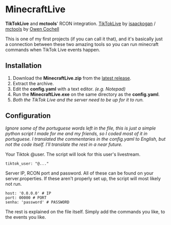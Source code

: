 # MinecraftLive
**TikTokLive** and **mctools**' RCON integration.
[TikTokLive](https://github.com/isaackogan/TikTokLive) by [isaackogan](https://github.com/isaackogan) / [mctools](https://github.com/Owen-Cochell/mctools) by [Owen Cochell](https://github.com/Owen-Cochell)


This is one of my first projects (if you can call it that), and it's basically just a connection between these two amazing tools so you can run minecraft commands when TikTok Live events happen.

## Installation

 1. Download the **MinecraftLive.zip** from the [latest release](https://github.com/thetorpedo/MinecraftLive/releases/latest).
 2. Extract the archive.
 3. Edit the **config.yaml** with a text editor. *(e.g. Notepad)*
 4. Run the **MinecraftLive.exe** on the same directory as the **config.yaml**.
 5. *Both the TikTok Live and the server need to be up for it to run.*
 
 ## Configuration
 *Ignore some of the portuguese words left in the file, this is just a simple python script I made for me and my friends, so I coded most of it in portuguese. I translated the commentaries in the config.yaml to English, but not the code itself. I'll translate the rest in a near future.*

Your Tiktok @user. The script will look for this user's livestream. 
```
tiktok_user: "@..."
```

Server IP, RCON port and password. All of these can be found on your server.properties. If these aren't properly set up, the script will most likely not run.
```
host: '0.0.0.0' # IP
port: 00000 # PORT
senha: 'password' # PASSWORD
```
The rest is explained on the file itself. Simply add the commands you like, to the events you like.
	

